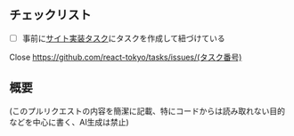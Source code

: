 ## チェックリスト

- [ ] 事前に[サイト実装タスク](https://github.com/orgs/react-tokyo/projects/3)にタスクを作成して紐づけている

Close https://github.com/react-tokyo/tasks/issues/(タスク番号)

## 概要

(このプルリクエストの内容を簡潔に記載、特にコードからは読み取れない目的などを中心に書く、AI生成は禁止)
